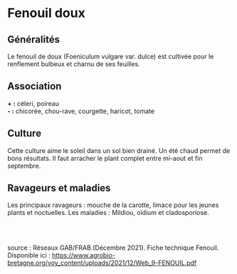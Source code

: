 # Fenouil doux

## Généralités  

Le fenouil de doux (Foeniculum vulgare var. dulce) est cultivée pour le renflement bulbeux et charnu de ses feuilles.

## Association  

**+ :** céleri, poireau      
**- :** chicorée, chou-rave, courgette, haricot, tomate

## Culture  

Cette culture aime le soleil dans un sol bien drainé. Un été chaud permet de bons résultats. Il faut arracher le plant complet entre mi-aout et fin septembre.

## Ravageurs et maladies  

Les principaux ravageurs : mouche de la carotte, limace pour les jeunes plants et noctuelles.
Les maladies : Mildiou, oïdium et cladosporiose.
  
<br>  
<br>
      
source : Réseaux GAB/FRAB.(Décembre 2021). Fiche technique Fenouil. Disponible ici : https://www.agrobio-bretagne.org/voy_content/uploads/2021/12/Web_9-FENOUIL.pdf



